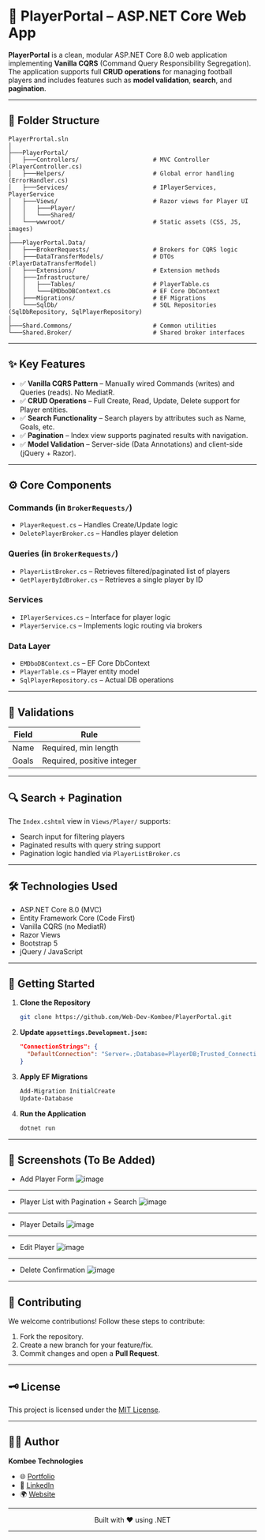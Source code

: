 
# 🧩 PlayerPortal – ASP.NET Core Web App

**PlayerPortal** is a clean, modular ASP.NET Core 8.0 web application implementing **Vanilla CQRS** (Command Query Responsibility Segregation). The application supports full **CRUD operations** for managing football players and includes features such as **model validation**, **search**, and **pagination**.

---

## 📁 Folder Structure

```
PlayerPrortal.sln
│
├───PlayerPortal/                        
│   ├───Controllers/                     # MVC Controller (PlayerController.cs)
│   ├───Helpers/                         # Global error handling (ErrorHandler.cs)
│   ├───Services/                        # IPlayerServices, PlayerService
│   ├───Views/                           # Razor views for Player UI
│   │   ├───Player/
│   │   └───Shared/
│   └───wwwroot/                         # Static assets (CSS, JS, images)
│
├───PlayerPortal.Data/                   
│   ├───BrokerRequests/                  # Brokers for CQRS logic
│   ├───DataTransferModels/              # DTOs (PlayerDataTransferModel)
│   ├───Extensions/                      # Extension methods
│   ├───Infrastructure/                 
│   │   ├───Tables/                      # PlayerTable.cs
│   │   └───EMDboDBContext.cs            # EF Core DbContext
│   ├───Migrations/                      # EF Migrations
│   └───SqlDb/                           # SQL Repositories (SqlDbRepository, SqlPlayerRepository)
│
├───Shard.Commons/                       # Common utilities
└───Shared.Broker/                       # Shared broker interfaces
```

---

## ✨ Key Features

- ✅ **Vanilla CQRS Pattern** – Manually wired Commands (writes) and Queries (reads). No MediatR.
- ✅ **CRUD Operations** – Full Create, Read, Update, Delete support for Player entities.
- ✅ **Search Functionality** – Search players by attributes such as Name, Goals, etc.
- ✅ **Pagination** – Index view supports paginated results with navigation.
- ✅ **Model Validation** – Server-side (Data Annotations) and client-side (jQuery + Razor).

---

## ⚙️ Core Components

### Commands (in `BrokerRequests/`)
- `PlayerRequest.cs` – Handles Create/Update logic
- `DeletePlayerBroker.cs` – Handles player deletion

### Queries (in `BrokerRequests/`)
- `PlayerListBroker.cs` – Retrieves filtered/paginated list of players
- `GetPlayerByIdBroker.cs` – Retrieves a single player by ID

### Services
- `IPlayerServices.cs` – Interface for player logic
- `PlayerService.cs` – Implements logic routing via brokers

### Data Layer
- `EMDboDBContext.cs` – EF Core DbContext
- `PlayerTable.cs` – Player entity model
- `SqlPlayerRepository.cs` – Actual DB operations

---

## 🧪 Validations

| Field | Rule |
|-------|------|
| Name  | Required, min length |
| Goals | Required, positive integer |

---

## 🔍 Search + Pagination

The `Index.cshtml` view in `Views/Player/` supports:
- Search input for filtering players
- Paginated results with query string support
- Pagination logic handled via `PlayerListBroker.cs`

---

## 🛠️ Technologies Used

- ASP.NET Core 8.0 (MVC)
- Entity Framework Core (Code First)
- Vanilla CQRS (no MediatR)
- Razor Views
- Bootstrap 5
- jQuery / JavaScript

---

## 🚀 Getting Started

1. **Clone the Repository**
   ```bash
   git clone https://github.com/Web-Dev-Kombee/PlayerPortal.git
   ```

2. **Update `appsettings.Development.json`:**
   ```json
   "ConnectionStrings": {
     "DefaultConnection": "Server=.;Database=PlayerDB;Trusted_Connection=True;"
   }
   ```

3. **Apply EF Migrations**
   ```bash
   Add-Migration InitialCreate
   Update-Database
   ```

4. **Run the Application**
   ```bash
   dotnet run
   ```

---

## 📸 Screenshots (To Be Added)

- Add Player Form
![image](https://github.com/user-attachments/assets/2cbdce5b-37fd-44ff-8a55-a3c7ae13cba7)

---

- Player List with Pagination + Search
![image](https://github.com/user-attachments/assets/d5508de8-af4c-4c25-b3b1-ba8fe8c08047)

---

- Player Details
![image](https://github.com/user-attachments/assets/4b4c1fe1-eff0-4ada-b3cb-b2622418dd99)

---

- Edit Player
![image](https://github.com/user-attachments/assets/dbe90540-d29c-46b3-9fea-3595b8abdfe2)

---

- Delete Confirmation
![image](https://github.com/user-attachments/assets/e3d87f7f-cf26-4173-a22a-11ae77528d3a)


---

## 🤝 **Contributing**

We welcome contributions! Follow these steps to contribute:

1. Fork the repository.
2. Create a new branch for your feature/fix.
3. Commit changes and open a **Pull Request**.

---
   
## 🗝 License

This project is licensed under the [MIT License](LICENSE).

---
## 👨‍💻 **Author**

**Kombee Technologies**

- 🌐 [Portfolio](https://github.com/kombee-technologies)
- 💼 [LinkedIn](https://in.linkedin.com/company/kombee-global)
- 🌍 [Website](https://www.kombee.com/)

---

<p align="center">
  Built with ❤️ using .NET 
</p>

---
